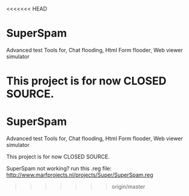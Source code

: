 <<<<<<< HEAD
# SuperSpam
Advanced test Tools for, Chat flooding, Html Form flooder, Web viewer simulator

This project is for now CLOSED SOURCE.
=======
# SuperSpam
Advanced test Tools for, Chat flooding, Html Form flooder, Web viewer simulator

This project is for now CLOSED SOURCE.

SuperSpam not working? run this .reg file: http://www.marfprojects.nl/projects/Super/SuperSpam.reg
>>>>>>> origin/master
